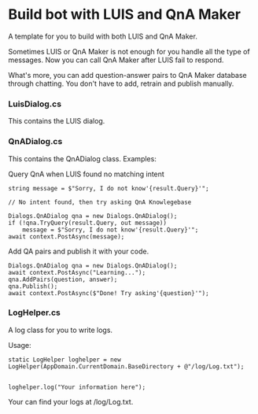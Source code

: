 # Build bot with LUIS and QnA Maker

A template for you to build with both LUIS and QnA Maker.

Sometimes LUIS or QnA Maker is not enough for you handle all the type of messages. Now you can call QnA Maker after LUIS fail to respond.

What's more, you can add question-answer pairs to QnA Maker database through chatting. You don't have to add, retrain and publish manually.

### LuisDialog.cs

This contains the LUIS dialog.

### QnADialog.cs

This contains the QnADialog class. Examples:

Query QnA when LUIS found no matching intent

```
string message = $"Sorry, I do not know'{result.Query}'";

// No intent found, then try asking QnA Knowlegebase

Dialogs.QnADialog qna = new Dialogs.QnADialog();
if (!qna.TryQuery(result.Query, out message))
    message = $"Sorry, I do not know'{result.Query}'";
await context.PostAsync(message);
```

Add QA pairs and publish it with your code.

```
Dialogs.QnADialog qna = new Dialogs.QnADialog();
await context.PostAsync("Learning...");
qna.AddPairs(question, answer);
qna.Publish();
await context.PostAsync($"Done! Try asking'{question}'");
```

### LogHelper.cs

A log class for you to write logs.

Usage:

```
static LogHelper loghelper = new LogHelper(AppDomain.CurrentDomain.BaseDirectory + @"/log/Log.txt");


loghelper.log("Your information here");
```

Your can find your logs at /log/Log.txt.